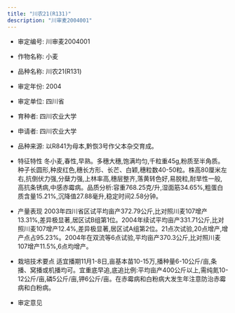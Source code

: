 ```yaml
---
title: "川农21(R131)"
description: "川审麦2004001"
---
```

* 审定编号:  川审麦2004001

*  作物名称:  小麦

*  品种名称:  川农21(R131)

*  审定年份:  2004

*  审定单位:  四川省

* 育种者:  四川农业大学

*  申请者:  四川农业大学

*  品种来源:  以R841为母本,黔恢3号作父本杂交育成。

*  特征特性
冬小麦,春性,早熟。多穗大穗,饱满均匀,千粒重45g,粉质至半角质。种子长圆形,种皮红色,穗长方形、长芒、白颖,穗粒数40-50粒。株高80厘米左右,抗倒伏力强,分蘖力强,上林率高,穗层整齐,落黄转色好,易脱粒,耐旱性一般,高抗条锈病,中感赤霉病。品质分析:容重768.25克/升,湿面筋34.65%,粗蛋白质含量15.21%,沉降值27.88毫升,稳定时间2.58分钟。

*  产量表现
2003年四川省区试平均亩产372.79公斤,比对照川麦107增产13.31%,差异极显著,居区试B组第1位。2004年续试平均亩产331.71公斤,比对照川麦107增产12.4%,差异极显著,居区试A组第2位。21点次试验,20点增产,增产点占95.23%。2004年在双流等6点试验,平均亩产370.3公斤,比对照川麦107增产11.5%,6点均增产。

*  栽培技术要点
适宜播期11月1-8日,亩基本苗10-15万,播种量6-10公斤/亩,条播、窝播或机播均可。宜重底早追,底追比例:平均亩产400公斤以上,需纯氮10-12公斤/亩,磷5公斤/亩,钾6公斤/亩。在赤霉病和白粉病大发生年注意防治赤霉病和白粉病。

*  审定意见

